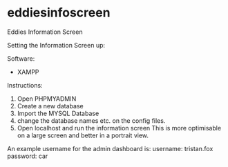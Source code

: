 # eddiesinfoscreen
Eddies Information Screen

Setting the Information Screen up:

Software:
- XAMPP

Instructions:
1) Open PHPMYADMIN
2) Create a new database
3) Import the MYSQL Database
4) change the database names etc. on the config files.
5) Open localhost and run the information screen
This is more optimisable on a large screen and better in a portrait view.

An example username for the admin dashboard is:
username: tristan.fox
password: car

